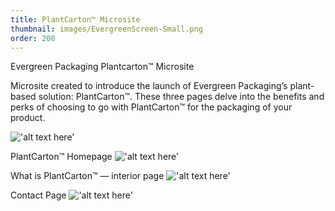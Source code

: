 ```yaml
---
title: PlantCarton™ Microsite
thumbnail: images/EvergreenScreen-Small.png
order: 200
---
```


Evergreen Packaging Plantcarton™ Microsite

Microsite created to introduce the launch of Evergreen Packaging’s plant-based solution: PlantCarton™. These three pages delve into the benefits and perks of choosing to go with PlantCarton™ for the packaging of your product.

!['alt text here'](images/EvergreenScreen-Small.png)

PlantCarton™ Homepage
!['alt text here'](images/Evergreen-Homepage-Small.jpg)

What is PlantCarton™ — interior page
!['alt text here'](images/Evergreen-AboutUS-Small.jpg)

Contact Page
!['alt text here'](images/Evergreen-Contact-Small.jpg)
